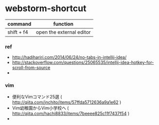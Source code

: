 # webstorm-shortcut

| command    |      function             |
|----------  |:-------------------------:|
| shift + f4 |  open the external editor |


### ref

- http://hadihariri.com/2014/06/24/no-tabs-in-intellij-idea/
- http://stackoverflow.com/questions/25065535/intellij-idea-hotkey-for-scroll-from-source
- 

### vim

- 便利なVimコマンド25選 ( http://qiita.com/jnchito/items/57ffda5712636a9a1e62 )
- Vim幼稚園からVim小学校へ ( http://qiita.com/hachi8833/items/7beeee825c11f7437f54 )
- 
